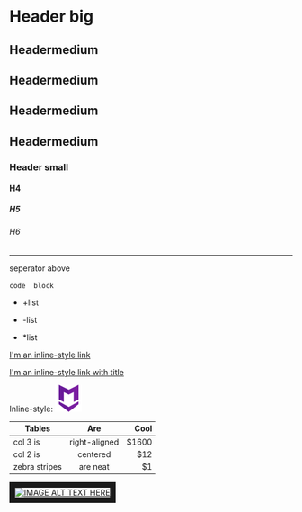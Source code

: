 # Header big

## Headermedium
## Headermedium
## Headermedium
## Headermedium

### Header small

#### H4

##### H5

###### H6

---

seperator above

```
code  block
```

- +list

* -list

- \*list

[I'm an inline-style link](https://www.google.com)

[I'm an inline-style link with title](https://www.google.com "Google's Homepage")

Inline-style:
![alt text](https://github.com/adam-p/markdown-here/raw/master/src/common/images/icon48.png "Logo Title Text 1")

| Tables        |      Are      |  Cool |
| ------------- | :-----------: | ----: |
| col 3 is      | right-aligned | $1600 |
| col 2 is      |   centered    |   $12 |
| zebra stripes |   are neat    |    $1 |

<a href="http://www.youtube.com/watch?feature=player_embedded&v=Q_WrhIgNHS8
" target="_blank"><img src="http://img.youtube.com/vi/Q_WrhIgNHS8/0.jpg" 
alt="IMAGE ALT TEXT HERE" width="240" height="180" border="10" /></a>
